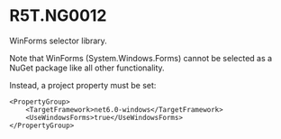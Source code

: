 # R5T.NG0012
WinForms selector library.

Note that WinForms (System.Windows.Forms) cannot be selected as a NuGet package like all other functionality.

Instead, a project property <UseWindowsForms> must be set:

	<PropertyGroup>
		<TargetFramework>net6.0-windows</TargetFramework>
		<UseWindowsForms>true</UseWindowsForms>
	</PropertyGroup>
